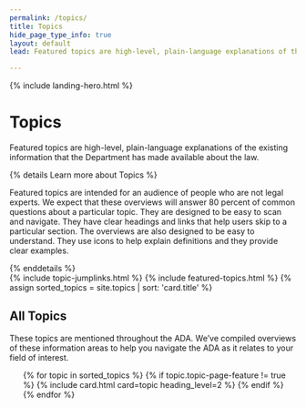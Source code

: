 ```yaml
---
permalink: /topics/
title: Topics
hide_page_type_info: true
layout: default
lead: Featured topics are high-level, plain-language explanations of the existing information that the Department has made available about the law.

---
```

{% include landing-hero.html %}
<div class="grid-container" markdown="0">
  <div class="grid-row grid-gap margin-bottom-7 margin-top-7">
      <div class="tablet:grid-col-10">
<h1>Topics</h1>
<p>Featured topics are high-level, plain-language explanations of the existing information that the Department has made available about the law.</p>
{% details Learn more about Topics %}
<p>Featured topics are intended for an audience of people who are not legal experts. We expect that these overviews will answer 80 percent of common questions about a particular topic. They are designed to be easy to scan and navigate. They have clear headings and links that help users skip to a particular section. The overviews are also designed to be easy to understand. They use icons to help explain definitions and they provide clear examples.</p>
{% enddetails %}
</div>
</div>
</div>
{% include topic-jumplinks.html %}
{% include featured-topics.html %}
{% assign sorted_topics = site.topics | sort: 'card.title' %}
<div class="grid-container" markdown="0">
  <div class="grid-row grid-gap margin-bottom-7 margin-top-7">
      <div class="tablet:grid-col-10">
        <div class="grid-row grid-gap">
          <h2>All Topics</h2>
          <p>
            These topics are mentioned throughout the ADA. We’ve compiled overviews of these information areas to help you navigate the ADA as it relates to your field of interest.
          </p>
        </div>
    </div>
<div class="tablet:grid-col-12">
  <ul class="usa-card-group">
    {% for topic in sorted_topics %}
      {% if topic.topic-page-feature != true %}
      {% include card.html card=topic heading_level=2 %}
      {% endif %}
    {% endfor %}
  </ul>
</div>
</div>
</div>

